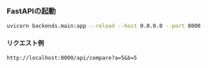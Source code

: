 ### FastAPIの起動
``` sh
uvicorn backends.main:app --reload --host 0.0.0.0 --port 8000
```

#### リクエスト例
```
http://localhost:8000/api/compare?a=5&b=5
```
